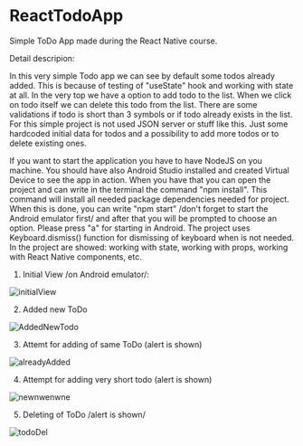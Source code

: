 # ReactTodoApp
Simple ToDo App made during the React Native course.

Detail descripion: 

In this very simple Todo app we can see by default some todos already added. This is because of testing of "useState" hook and working with state at all. In the very top we have a option to add todo to the list. When we click on todo itself we can delete this todo from the list. There are some validations if todo is short than 3 symbols or if todo already exists in the list. For this simple project is not used JSON server or stuff like this. Just some hardcoded initial data for todos and a possibility to add more todos or to delete existing ones.

If you want to start the application you have to have NodeJS on you machine. You should have also Android Studio installed and created Virtual Device to see the app in action. When you have that you can open the project and can write in the terminal the command "npm install". This command will install all needed package dependencies needed for project. When this is done, you can write "npm start" /don't forget to start the Android emulator first/ and after that you will be prompted to choose an option. Please press "a" for starting in Android. The project uses Keyboard.dismiss() function for dismissing of keyboard when is not needed. In the project are showed: working with state, working with props, working with React Native components, etc.

1. Initial View /on Android emulator/:

![initialView](https://github.com/velizar92/ReactTodoApp/assets/40525254/604c9717-fe77-407b-9ad2-f4af47f46610)

2. Added new ToDo

![AddedNewTodo](https://github.com/velizar92/ReactTodoApp/assets/40525254/e61bdf58-d943-47af-bf2b-d4152f203e06)

3. Attemt for adding of same ToDo (alert is shown)

![alreadyAdded](https://github.com/velizar92/ReactTodoApp/assets/40525254/7db55cac-b698-4a78-8392-a5061b8de147)

4. Attempt for adding very short todo (alert is shown)

![newnwenwne](https://github.com/velizar92/ReactTodoApp/assets/40525254/071ae985-a3d6-4795-88bc-7ea28004e0ab)


5. Deleting of ToDo /alert is shown/

![todoDel](https://github.com/velizar92/ReactTodoApp/assets/40525254/16f4431b-aa78-4df9-89e0-3446b0278c33)












